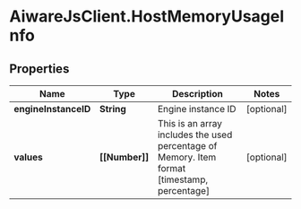 # AiwareJsClient.HostMemoryUsageInfo

## Properties

Name | Type | Description | Notes
------------ | ------------- | ------------- | -------------
**engineInstanceID** | **String** | Engine instance ID | [optional] 
**values** | **[[Number]]** | This is an array includes the used percentage of Memory. Item format [timestamp, percentage] | [optional] 


